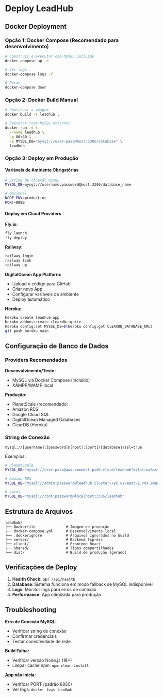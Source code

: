 # Deploy LeadHub

## Docker Deployment

### Opção 1: Docker Compose (Recomendado para desenvolvimento)

```bash
# Construir e executar com MySQL incluído
docker-compose up -d

# Ver logs
docker-compose logs -f

# Parar
docker-compose down
```

### Opção 2: Docker Build Manual

```bash
# Construir a imagem
docker build -t leadhub .

# Executar (com MySQL externo)
docker run -d \
  --name leadhub \
  -p 80:80 \
  -e MYSQL_DB="mysql://user:pass@host:3306/database" \
  leadhub
```

### Opção 3: Deploy em Produção

#### Variáveis de Ambiente Obrigatórias

```bash
# String de conexão MySQL
MYSQL_DB=mysql://username:password@host:3306/database_name

# Opcional
NODE_ENV=production
PORT=8080
```

#### Deploy em Cloud Providers

**Fly.io:**
```bash
fly launch
fly deploy
```

**Railway:**
```bash
railway login
railway link
railway up
```

**DigitalOcean App Platform:**
- Upload o código para GitHub
- Criar novo App
- Configurar variáveis de ambiente
- Deploy automático

**Heroku:**
```bash
heroku create leadhub-app
heroku addons:create cleardb:ignite
heroku config:set MYSQL_DB=$(heroku config:get CLEARDB_DATABASE_URL)
git push heroku main
```

## Configuração de Banco de Dados

### Providers Recomendados

**Desenvolvimento/Teste:**
- MySQL via Docker Compose (incluído)
- XAMPP/WAMP local

**Produção:**
- PlanetScale (recomendado)
- Amazon RDS
- Google Cloud SQL  
- DigitalOcean Managed Databases
- ClearDB (Heroku)

### String de Conexão

```
mysql://[username]:[password]@[host]:[port]/[database]?ssl=true
```

Exemplos:
```bash
# PlanetScale
MYSQL_DB="mysql://user:pass@aws.connect.psdb.cloud/leadhub?ssl=true&sslaccept=strict"

# Amazon RDS
MYSQL_DB="mysql://admin:password@leadhub.cluster-xyz.us-east-1.rds.amazonaws.com:3306/leadhub?ssl=true"

# Local
MYSQL_DB="mysql://root:password@localhost:3306/leadhub"
```

## Estrutura de Arquivos

```
leadhub/
├── Dockerfile              # Imagem de produção
├── docker-compose.yml      # Desenvolvimento local
├── .dockerignore           # Arquivos ignorados no build
├── server/                 # Backend Express
├── client/                 # Frontend React
├── shared/                 # Tipos compartilhados
└── dist/                   # Build de produção (gerado)
```

## Verificações de Deploy

1. **Health Check**: `GET /api/health`
2. **Database**: Sistema funciona em modo fallback se MySQL indisponível
3. **Logs**: Monitor logs para erros de conexão
4. **Performance**: App otimizada para produção

## Troubleshooting

**Erro de Conexão MySQL:**
- Verificar string de conexão
- Confirmar credenciais
- Testar conectividade de rede

**Build Falha:**
- Verificar versão Node.js (18+)
- Limpar cache npm: `npm clean-install`

**App não inicia:**
- Verificar PORT (padrão 8080)
- Ver logs: `docker logs leadhub`
